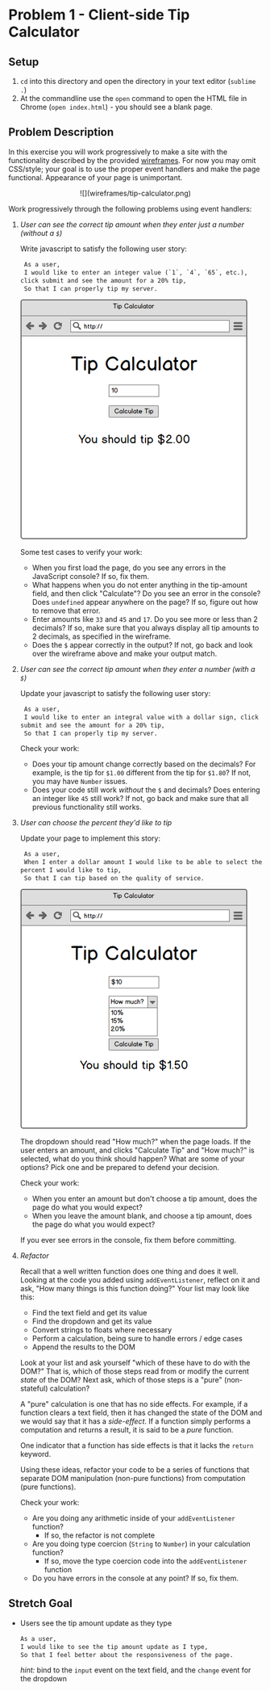 # Problem 1 - Client-side Tip Calculator

## Setup

1. `cd` into this directory and open the directory in your text editor (`sublime .`)
1. At the commandline use the `open` command to open the HTML file in Chrome (`open index.html`) - you should see a blank page.

## Problem Description

In this exercise you will work progressively to make a site with the functionality described by the provided [wireframes](https://en.wikipedia.org/wiki/Website_wireframe). For now you may omit CSS/style; your goal is to use the proper event handlers and make the page functional. Appearance of your page is unimportant.

<center>
![](wireframes/tip-calculator.png)
</center>

Work progressively through the following problems using event handlers:

1. *User can see the correct tip amount when they enter just a number (without a `$`)*

    Write javascript to satisfy the following user story:

        As a user,
        I would like to enter an integer value (`1`, `4`, `65`, etc.), click submit and see the amount for a 20% tip,
        So that I can properly tip my server.

    ![](wireframes/tip-calculator-filled-in.png)

    Some test cases to verify your work:

    - When you first load the page, do you see any errors in the JavaScript console? If so, fix them.
    - What happens when you do not enter anything in the tip-amount field, and then click "Calculate"? Do you see an error in the console? Does `undefined` appear anywhere on the page? If so, figure out how to remove that error.
    - Enter amounts like `33` and `45` and `17`.  Do you see more or less than 2 decimals? If so, make sure that you always display all tip amounts to 2 decimals, as specified in the wireframe.
    - Does the `$` appear correctly in the output? If not, go back and look over the wireframe above and make your output match.

1. *User can see the correct tip amount when they enter a number (with a `$`)*

    Update your javascript to satisfy the following user story:

        As a user,
        I would like to enter an integral value with a dollar sign, click submit and see the amount for a 20% tip,
        So that I can properly tip my server.

    Check your work:

    - Does your tip amount change correctly based on the decimals?  For example, is the tip for `$1.00` different from the tip for `$1.80`? If not, you may have `Number` issues.
    - Does your code still work _without_ the `$` and decimals? Does entering an integer like `45` still work? If not, go back and make sure that all previous functionality still works.

1. *User can choose the percent they'd like to tip*

    Update your page to implement this story:

        As a user,
        When I enter a dollar amount I would like to be able to select the percent I would like to tip,
        So that I can tip based on the quality of service.

    ![](wireframes/tip-calculator-amount.png)

    The dropdown should read "How much?" when the page loads.  If the user enters an amount, and clicks "Calculate Tip" and "How much?" is selected, what do you think should happen? What are some of your options? Pick one and be prepared to defend your decision.

    Check your work:

    - When you enter an amount but don't choose a tip amount, does the page do what you would expect?
    - When you leave the amount blank, and choose a tip amount, does the page do what you would expect?

    If you ever see errors in the console, fix them before committing.

1. *Refactor*

    Recall that a well written function does one thing and does it well. Looking at the code you added using `addEventListener`, reflect on it and ask, "How many things is this function doing?"  Your list may look like this:

    - Find the text field and get its value
    - Find the dropdown and get its value
    - Convert strings to floats where necessary
    - Perform a calculation, being sure to handle errors / edge cases
    - Append the results to the DOM

    Look at your list and ask yourself "which of these have to do with the DOM?" That is, which of those steps read from or modify the current _state_ of the DOM? Next ask, which of those steps is a "pure" (non-stateful) calculation?

    A "pure" calculation is one that has no side effects. For example, if a function clears a text field, then it has changed the state of the DOM and we would say that it has a _side-effect_. If a function simply performs a computation and returns a result, it is said to be a _pure_ function.

    One indicator that a function has side effects is that it lacks the `return` keyword.

    Using these ideas, refactor your code to be a series of functions that separate DOM manipulation (non-pure functions) from computation (pure functions).

    Check your work:

    - Are you doing any arithmetic inside of your `addEventListener` function?
      - If so, the refactor is not complete
    - Are you doing type coercion (`String` to `Number`) in your calculation function?
      - If so, move the type coercion code into the `addEventListener` function
    - Do you have errors in the console at any point? If so, fix them.

## Stretch Goal

* Users see the tip amount update as they type

    ```
    As a user,
    I would like to see the tip amount update as I type,
    So that I feel better about the responsiveness of the page.
    ```

    _hint:_ bind to the `input` event on the text field, and the `change` event for the dropdown
